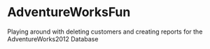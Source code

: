 # AdventureWorksFun
Playing around with deleting customers and creating reports for the AdventureWorks2012 Database
